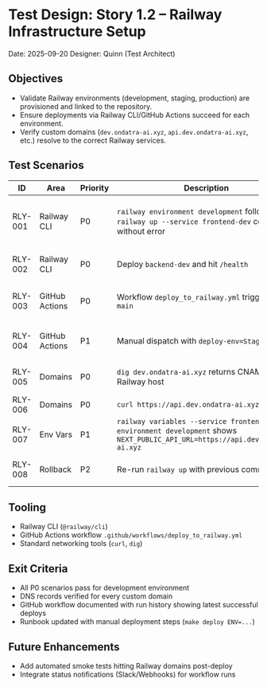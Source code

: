 # Test Design: Story 1.2 – Railway Infrastructure Setup

Date: 2025-09-20
Designer: Quinn (Test Architect)

## Objectives
- Validate Railway environments (development, staging, production) are provisioned and linked to the repository.
- Ensure deployments via Railway CLI/GitHub Actions succeed for each environment.
- Verify custom domains (`dev.ondatra-ai.xyz`, `api.dev.ondatra-ai.xyz`, etc.) resolve to the correct Railway services.

## Test Scenarios

| ID | Area | Priority | Description | Expected Result |
|----|------|----------|-------------|-----------------|
| RLY-001 | Railway CLI | P0 | `railway environment development` followed by `railway up --service frontend-dev` completes without error | CLI deploy succeeds, new deployment appears in dashboard |
| RLY-002 | Railway CLI | P0 | Deploy `backend-dev` and hit `/health` | 200 response with healthy payload |
| RLY-003 | GitHub Actions | P0 | Workflow `deploy_to_railway.yml` triggered on `main` | `frontend-dev`/`backend-dev` redeployed, logs show success |
| RLY-004 | GitHub Actions | P1 | Manual dispatch with `deploy-env=Staging` | `frontend-staging`/`backend-staging` redeployed |
| RLY-005 | Domains | P0 | `dig dev.ondatra-ai.xyz` returns CNAME to Railway host | DNS points to Railway service domain |
| RLY-006 | Domains | P0 | `curl https://api.dev.ondatra-ai.xyz/health` | JSON healthy response |
| RLY-007 | Env Vars | P1 | `railway variables --service frontend-dev --environment development` shows `NEXT_PUBLIC_API_URL=https://api.dev.ondatra-ai.xyz` | Correct env vars per service |
| RLY-008 | Rollback | P2 | Re-run `railway up` with previous commit hash | Railway allows redeploying prior build |

## Tooling
- Railway CLI (`@railway/cli`)
- GitHub Actions workflow `.github/workflows/deploy_to_railway.yml`
- Standard networking tools (`curl`, `dig`)

## Exit Criteria
- All P0 scenarios pass for development environment
- DNS records verified for every custom domain
- GitHub workflow documented with run history showing latest successful deploys
- Runbook updated with manual deployment steps (`make deploy ENV=...`)

## Future Enhancements
- Add automated smoke tests hitting Railway domains post-deploy
- Integrate status notifications (Slack/Webhooks) for workflow runs
